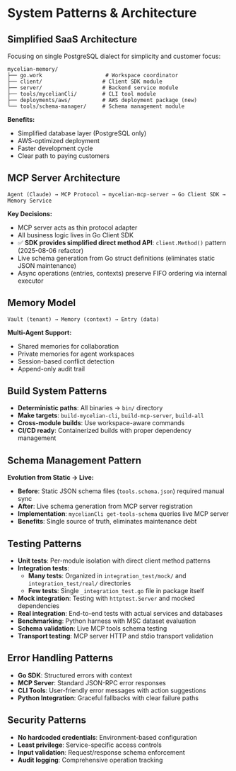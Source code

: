# System Patterns & Architecture

## Simplified SaaS Architecture
Focusing on single PostgreSQL dialect for simplicity and customer focus:

```
mycelian-memory/
├── go.work                    # Workspace coordinator
├── client/                   # Client SDK module
├── server/                   # Backend service module  
├── tools/mycelianCli/        # CLI tool module
├── deployments/aws/          # AWS deployment package (new)
└── tools/schema-manager/     # Schema management module
```

**Benefits:**
- Simplified database layer (PostgreSQL only)
- AWS-optimized deployment
- Faster development cycle
- Clear path to paying customers

## MCP Server Architecture
```
Agent (Claude) → MCP Protocol → mycelian-mcp-server → Go Client SDK → Memory Service
```

**Key Decisions:**
- MCP server acts as thin protocol adapter
- All business logic lives in Go Client SDK
- ✅ **SDK provides simplified direct method API**: `client.Method()` pattern (2025-08-06 refactor)
- Live schema generation from Go struct definitions (eliminates static JSON maintenance)
- Async operations (entries, contexts) preserve FIFO ordering via internal executor

## Memory Model
```
Vault (tenant) → Memory (context) → Entry (data)
```

**Multi-Agent Support:**
- Shared memories for collaboration
- Private memories for agent workspaces  
- Session-based conflict detection
- Append-only audit trail

## Build System Patterns
- **Deterministic paths**: All binaries → `bin/` directory
- **Make targets**: `build-mycelian-cli`, `build-mcp-server`, `build-all`
- **Cross-module builds**: Use workspace-aware commands
- **CI/CD ready**: Containerized builds with proper dependency management

## Schema Management Pattern
**Evolution from Static → Live:**
- **Before**: Static JSON schema files (`tools.schema.json`) required manual sync
- **After**: Live schema generation from MCP server registration
- **Implementation**: `mycelianCli get-tools-schema` queries live MCP server
- **Benefits**: Single source of truth, eliminates maintenance debt

## Testing Patterns
- **Unit tests**: Per-module isolation with direct client method patterns
- **Integration tests**: 
  - **Many tests**: Organized in `integration_test/mock/` and `integration_test/real/` directories
  - **Few tests**: Single `_integration_test.go` file in package itself
- **Mock integration**: Testing with `httptest.Server` and mocked dependencies
- **Real integration**: End-to-end tests with actual services and databases
- **Benchmarking**: Python harness with MSC dataset evaluation
- **Schema validation**: Live MCP tools schema testing
- **Transport testing**: MCP server HTTP and stdio transport validation

## Error Handling Patterns
- **Go SDK**: Structured errors with context
- **MCP Server**: Standard JSON-RPC error responses
- **CLI Tools**: User-friendly error messages with action suggestions
- **Python Integration**: Graceful fallbacks with clear failure paths

## Security Patterns
- **No hardcoded credentials**: Environment-based configuration
- **Least privilege**: Service-specific access controls
- **Input validation**: Request/response schema enforcement
- **Audit logging**: Comprehensive operation tracking